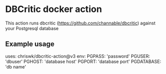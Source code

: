 # DBCritic docker action

This action runs dbcritic (https://github.com/channable/dbcritic) against your Postgresql database

## Example usage

uses: chriswk/dbcritic-action@v3
env:
    PGPASS: 'password'
    PGUSER: 'dbuser'
    PGHOST: 'database host'
    PGPORT: 'database port'
    PGDATABASE: 'db name'